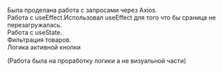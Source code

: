 Была проделана работа с запросами через Axios. <br>
Работа c useEffect.Использовал useEffect для того что бы сраница не перезагружалась. <br>
Работа с useState. <br>
Фильтрация товаров. <br>
Логика активной кнопки <br>

(Работа была на проработку логики а не визуальной части) <br>
